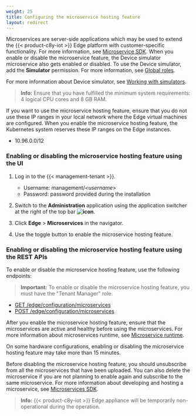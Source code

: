 ```yaml
---
weight: 25
title: Configuring the microservice hosting feature
layout: redirect
---
```


Microservices are server-side applications which may be used to extend the {{< product-c8y-iot >}} Edge platform with customer-specific functionality. For more information, see [Microservice SDK](/microservice-sdk/introduction/). When you enable or disable the microservice feature, the Device simulator microservice also gets enabled or disabled. To use the Device simulator, add the **Simulator** permission. For more information, see [Global roles](/users-guide/administration/#a-nameglobalaglobal-roles).

For more information about Device simulator, see [Working with simulators](/users-guide/device-management/#simulator).

>**Info:** Ensure that you have fulfilled the minimum system requirements: 4 logical CPU cores and 8 GB RAM.

If you want to use the microservice hosting feature, ensure that you do not use these IP ranges in your local network where the Edge virtual machines are configured. When you enable the microservice hosting feature, the Kubernetes system reserves these IP ranges on the Edge instances.
- 10.96.0.0/12

### Enabling or disabling the microservice hosting feature using the UI

1. Log in to the {{< management-tenant >}}.

	- Username: management/<*username*>
	- Password: password provided during the installation

2. Switch to the **Administration** application using the application switcher at the right of the top bar **<img class="Default" src="/images/icons/switcher-icon.png" alt="icon" style="display: inline; float: none">**.

3. Click **Edge** > **Microservices** in the navigator.

4. Use the toggle button to enable the microservice hosting feature.

### Enabling or disabling the microservice hosting feature using the REST APIs

To enable or disable the microservice hosting feature, use the following endpoints:

>**Important:** To enable or disable the microservice hosting feature, you must have the "Tenant Manager" role.

- [GET /edge/configuration/microservices](/edge/rest-api/#get-edgeconfigurationmicroservices)
- [POST /edge/configuration/microservices](/edge/rest-api/#post-edgeconfigurationmicroservices)

After you enable the microservice hosting feature, ensure that the microservices are active and healthy before using the microservices.
For more information about microservices runtime, see [Microservice runtime](/microservice-sdk/concept/#microservice-runtime).

On some hardware configurations, enabling or disabling the microservice hosting feature may take more than 15 minutes.

Before disabling the microservice hosting feature, you should unsubscribe from all the microservices that have been uploaded.
You can also delete the microservice if you are not planning to enable again and subscribe to the same microservice.
For more information about developing and hosting a microservice, see [Microservices SDK](/microservice-sdk/introduction/).

>**Info:** {{< product-c8y-iot >}} Edge appliance will be temporarily non-operational during the operation.
